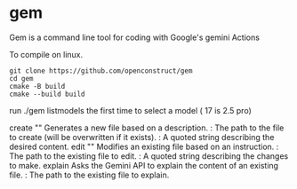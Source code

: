 # gem
Gem is a command line tool for coding with Google's gemini
Actions

To compile on linux.

    git clone https://github.com/openconstruct/gem
    cd gem
    cmake -B build
    cmake --build build



run ./gem listmodels the first time to select a model ( 17 is 2.5 pro)


create <filename> "<description>"
Generates a new file based on a description.
<filename>: The path to the file to create (will be overwritten if it exists).
<description>: A quoted string describing the desired content.
edit <filename> "<instruction>"
Modifies an existing file based on an instruction.
<filename>: The path to the existing file to edit.
<instruction>: A quoted string describing the changes to make.
explain <filename>
Asks the Gemini API to explain the content of an existing file.
<filename>: The path to the existing file to explain.


